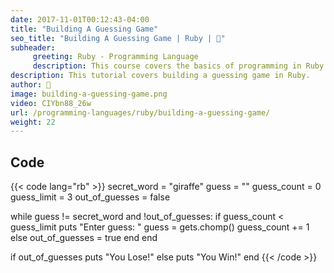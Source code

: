 ```yaml
---
date: 2017-11-01T00:12:43-04:00
title: "Building A Guessing Game"
seo_title: "Building A Guessing Game | Ruby | 🦒"
subheader:
     greeting: Ruby - Programming Language
     description: This course covers the basics of programming in Ruby. Work your way through the videos/articles and I'll teach you everything you need to know to start your programming journey!
description: This tutorial covers building a guessing game in Ruby.
author: 🦒
image: building-a-guessing-game.png
video: CIYbn88_26w
url: /programming-languages/ruby/building-a-guessing-game/
weight: 22
---
```


## Code

{{< code lang="rb" >}}
secret_word = "giraffe"
guess = ""
guess_count = 0
guess_limit = 3
out_of_guesses = false

while guess != secret_word and !out_of_guesses:
     if guess_count < guess_limit
          puts "Enter guess: "
          guess = gets.chomp()
          guess_count += 1
     else
          out_of_guesses = true
     end
end

if out_of_guesses
     puts "You Lose!"
else
     puts "You Win!"
end
{{< /code >}}